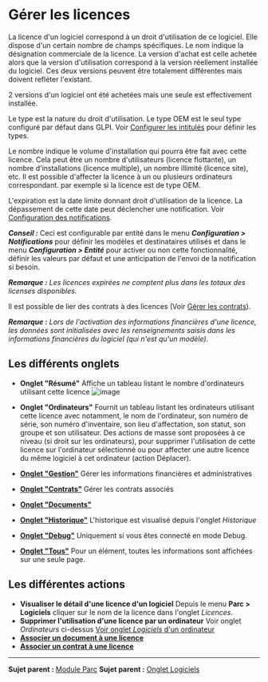 Gérer les licences
===================

La licence d'un logiciel correspond à un droit d'utilisation de ce logiciel. Elle dispose d'un certain nombre de champs spécifiques. Le nom indique la désignation commerciale de la licence. La version d'achat est celle achetée alors que la version d'utilisation correspond à la version réellement installée du logiciel. Ces deux versions peuvent être totalement différentes mais doivent refléter l'existant.

2 versions d'un logiciel ont été achetées mais une seule est effectivement installée.

Le type est la nature du droit d'utilisation. Le type OEM est le seul type configuré par défaut dans GLPI. Voir [Configurer les intitulés](08_Module_Configuration/02_Intitulés/01_Intitulés.md "Les intitulés se configurent depuis le menu Configuration > Intitulés") pour définir les types.

Le nombre indique le volume d'installation qui pourra être fait avec cette licence. Cela peut être un nombre d'utilisateurs (licence flottante), un nombre d'installations (licence multiple), un nombre illimité (licence site), etc. Il est possible d'affecter la licence à un ou plusieurs ordinateurs correspondant. par exemple si la licence est de type OEM.

L'expiration est la date limite donnant droit d'utilisation de la licence. La dépassement de cette date peut déclencher une notification. Voir [Configuration des notifications](08_Module_Configuration/04_Notifications/01_Configurer_les_notifications.md "Les notifications se configurent depuis le menu Configuration > Notifications ;").

***Conseil :*** Ceci est configurable par entité dans le menu ***Configuration > Notifications*** pour définir les modèles et destinataires utilisés et dans le menu ***Configuration > Entité*** pour activer ou non cette fonctionnalité, définir les valeurs par défaut et une anticipation de l'envoi de la notification si besoin.

***Remarque :** Les licences expirées ne comptent plus dans les totaux des licenses disponibles.*

Il est possible de lier des contrats à des licences (Voir [Gérer les contrats](05_Module_Gestion/05_Contrats.md "Les contrats sont gérés depuis le menu Gestion > Contrats")).

***Remarque :** Lors de l'activation des informations financières d'une licence, les données sont initialisées avec les renseignements saisis dans les informations financières du logiciel (qui n'est qu'un modèle).*


Les différents onglets
----------------------
-   **Onglet "Résumé"**
    Affiche un tableau listant le nombre d'ordinateurs utilisant cette licence
    ![image](docs/image/resumeLicence.png)


-   **Onglet "Ordinateurs"**
    Fournit un tableau listant les ordinateurs utilisant cette licence avec notamment, le nom de l'ordinateur, son numéro de série, son numéro d'inventaire, son lieu d'affectation, son statut, son groupe et son utilisateur.
    Des actions de masse sont proposées à ce niveau (si droit sur les ordinateurs), pour supprimer l'utilisation de cette licence sur l'ordinateur sélectionné ou pour affecter une autre licence du même logiciel à cet ordinateur (action Déplacer).

-   **[Onglet "Gestion"](Les_différents_onglets/Onglet_Gestion.md)**
    Gérer les informations financières et administratives

-   **[Onglet "Contrats"](Les_différents_onglets/Onglet_Contrats.md)**
    Gérer les contrats associés

-   **[Onglet "Documents"](Les_différents_onglets/Onglet_Documents.md)**

-   **[Onglet "Historique"](Les_différents_onglets/Onglet_Historique.md)**
     L'historique est visualisé depuis l'onglet *Historique*

-   **[Onglet "Debug"](Les_différents_onglets/Onglet_Debug.md)**
    Uniquement si vous êtes connecté en mode Debug.

-   **[Onglet "Tous"](Les_différents_onglets/Onglet_Tous.md)**
     Pour un élément, toutes les informations sont affichées sur une seule page.

Les différentes actions
-----------------------
- **Visualiser le détail d'une licence d'un logiciel**
  Depuis le menu **Parc > Logiciels** cliquer sur le nom de la licence dans l'onglet *Licences*.
- **Supprimer l'utilisation d'une licence par un ordinateur**
  Voir onglet *Ordinateurs* ci-dessus
  [Voir onglet *Logiciels* d'un ordinateur](03_Module_Parc/04_Logiciels/01_Logiciels.md)
- **[Associer un document à une licence](Les_différentes_actions/Lier_un_document_à_un_objet.md)**
- **[Associer un contrat à une licence](Les_différentes_actions/Lier_un_contrat_à_un_objet.md)**

-------
**Sujet parent :** [Module Parc](03_Module_Parc/01_Module_Parc.md "Module Parc de GLPI")
**Sujet parent :** [Onglet Logiciels](03_Module_Parc/04_Logiciels/01_Logiciels.md "Gestion des logiciels")
